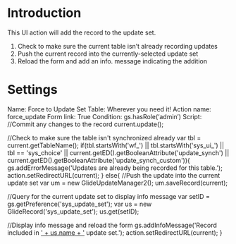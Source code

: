 # Introduction

This UI action will add the record to the update set. 

1. Check to make sure the current table isn’t already recording updates
2. Push the current record into the currently-selected update set
3. Reload the form and add an info. message indicating the addition

# Settings
Name: Force to Update Set
Table: Wherever you need it!
Action name: force_update
Form link: True
Condition: gs.hasRole(‘admin’)
Script: 
//Commit any changes to the record
current.update();

//Check to make sure the table isn't synchronized already
var tbl = current.getTableName();
if(tbl.startsWith('wf_') || tbl.startsWith('sys_ui_') || tbl == 'sys_choice' || current.getED().getBooleanAttribute('update_synch') || current.getED().getBooleanAttribute('update_synch_custom')){
   gs.addErrorMessage('Updates are already being recorded for this table.');
   action.setRedirectURL(current); 
}
else{
   //Push the update into the current update set
   var um = new GlideUpdateManager2();
   um.saveRecord(current);

   //Query for the current update set to display info message
   var setID = gs.getPreference('sys_update_set');
   var us = new GlideRecord('sys_update_set');
   us.get(setID);

   //Display info message and reload the form
   gs.addInfoMessage('Record included in <a href="sys_update_set.do?sys_id=' + setID + '">' + us.name + '</a> update set.');
   action.setRedirectURL(current);
}
